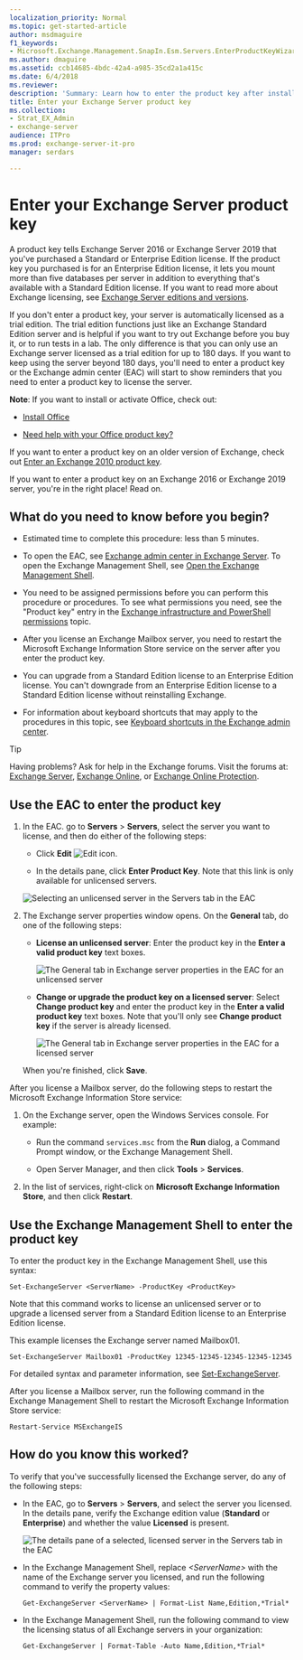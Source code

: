 ```yaml
---
localization_priority: Normal
ms.topic: get-started-article
author: msdmaguire
f1_keywords:
- Microsoft.Exchange.Management.SnapIn.Esm.Servers.EnterProductKeyWizardForm.EnterProductKeyWizardPage
ms.author: dmaguire
ms.assetid: ccb14685-4bdc-42a4-a985-35cd2a1a415c
ms.date: 6/4/2018
ms.reviewer:
description: 'Summary: Learn how to enter the product key after installing Exchange 2016 or Exchange 2019.'
title: Enter your Exchange Server product key
ms.collection:
- Strat_EX_Admin
- exchange-server
audience: ITPro
ms.prod: exchange-server-it-pro
manager: serdars

---
```


# Enter your Exchange Server product key

A product key tells Exchange Server 2016 or Exchange Server 2019 that you've purchased a Standard or Enterprise Edition license. If the product key you purchased is for an Enterprise Edition license, it lets you mount more than five databases per server in addition to everything that's available with a Standard Edition license. If you want to read more about Exchange licensing, see [Exchange Server editions and versions](../../plan-and-deploy/deployment-ref/editions-and-versions.md).

If you don't enter a product key, your server is automatically licensed as a trial edition. The trial edition functions just like an Exchange Standard Edition server and is helpful if you want to try out Exchange before you buy it, or to run tests in a lab. The only difference is that you can only use an Exchange server licensed as a trial edition for up to 180 days. If you want to keep using the server beyond 180 days, you'll need to enter a product key or the Exchange admin center (EAC) will start to show reminders that you need to enter a product key to license the server.

 **Note**: If you want to install or activate Office, check out:

- [Install Office](https://go.microsoft.com/fwlink/p/?LinkId=403360)

- [Need help with your Office product key?](https://go.microsoft.com/fwlink/p/?LinkId=403361)

If you want to enter a product key on an older version of Exchange, check out [Enter an Exchange 2010 product key](https://go.microsoft.com/fwlink/p/?LinkId=403370).

If you want to enter a product key on an Exchange 2016 or Exchange 2019 server, you're in the right place! Read on.

## What do you need to know before you begin?

- Estimated time to complete this procedure: less than 5 minutes.

- To open the EAC, see [Exchange admin center in Exchange Server](../../architecture/client-access/exchange-admin-center.md). To open the Exchange Management Shell, see [Open the Exchange Management Shell](https://technet.microsoft.com/library/63976059-25f8-4b4f-b597-633e78b803c0.aspx).

- You need to be assigned permissions before you can perform this procedure or procedures. To see what permissions you need, see the "Product key" entry in the [Exchange infrastructure and PowerShell permissions](../../permissions/feature-permissions/infrastructure-permissions.md) topic.

- After you license an Exchange Mailbox server, you need to restart the Microsoft Exchange Information Store service on the server after you enter the product key.

- You can upgrade from a Standard Edition license to an Enterprise Edition license. You can't downgrade from an Enterprise Edition license to a Standard Edition license without reinstalling Exchange.

- For information about keyboard shortcuts that may apply to the procedures in this topic, see [Keyboard shortcuts in the Exchange admin center](../../about-documentation/exchange-admin-center-keyboard-shortcuts.md).

> [!TIP]
> Having problems? Ask for help in the Exchange forums. Visit the forums at: [Exchange Server](https://go.microsoft.com/fwlink/p/?linkId=60612), [Exchange Online](https://go.microsoft.com/fwlink/p/?linkId=267542), or [Exchange Online Protection](https://go.microsoft.com/fwlink/p/?linkId=285351).

## Use the EAC to enter the product key

1. In the EAC. go to **Servers** \> **Servers**, select the server you want to license, and then do either of the following steps:

   - Click **Edit** ![Edit icon](../../media/ITPro_EAC_EditIcon.png).

   - In the details pane, click **Enter Product Key**. Note that this link is only available for unlicensed servers.

   ![Selecting an unlicensed server in the Servers tab in the EAC](../../media/eac-servers-servers-unlicensed.png)

2. The Exchange server properties window opens. On the **General** tab, do one of the following steps:

   - **License an unlicensed server**: Enter the product key in the **Enter a valid product key** text boxes.

     ![The General tab in Exchange server properties in the EAC for an unlicensed server](../../media/eac-server-prop-general-unlicensed.png)

   - **Change or upgrade the product key on a licensed server**: Select **Change product key** and enter the product key in the **Enter a valid product key** text boxes. Note that you'll only see **Change product key** if the server is already licensed.

     ![The General tab in Exchange server properties in the EAC for a licensed server](../../media/eac-server-prop-general-licensed.png)

   When you're finished, click **Save**.

After you license a Mailbox server, do the following steps to restart the Microsoft Exchange Information Store service:

1. On the Exchange server, open the Windows Services console. For example:

   - Run the command `services.msc` from the **Run** dialog, a Command Prompt window, or the Exchange Management Shell.

   - Open Server Manager, and then click **Tools** \> **Services**.

2. In the list of services, right-click on **Microsoft Exchange Information Store**, and then click **Restart**.

## Use the Exchange Management Shell to enter the product key

To enter the product key in the Exchange Management Shell, use this syntax:

```
Set-ExchangeServer <ServerName> -ProductKey <ProductKey>
```
Note that this command works to license an unlicensed server or to upgrade a licensed server from a Standard Edition license to an Enterprise Edition license.

This example licenses the Exchange server named Mailbox01.

```
Set-ExchangeServer Mailbox01 -ProductKey 12345-12345-12345-12345-12345
```

For detailed syntax and parameter information, see [Set-ExchangeServer](https://technet.microsoft.com/library/8e8d3fca-59b3-4355-a637-28bf5e5ca4cf.aspx).

After you license a Mailbox server, run the following command in the Exchange Management Shell to restart the Microsoft Exchange Information Store service:

```
Restart-Service MSExchangeIS
```

## How do you know this worked?

To verify that you've successfully licensed the Exchange server, do any of the following steps:

- In the EAC, go to **Servers** \> **Servers**, and select the server you licensed. In the details pane, verify the Exchange edition value (**Standard** or **Enterprise**) and whether the value **Licensed** is present.

  ![The details pane of a selected, licensed server in the Servers tab in the EAC](../../media/eac-servers-servers-licensed.png)

- In the Exchange Management Shell, replace _\<ServerName\>_ with the name of the Exchange server you licensed, and run the following command to verify the property values:

  ```
  Get-ExchangeServer <ServerName> | Format-List Name,Edition,*Trial*
  ```

- In the Exchange Management Shell, run the following command to view the licensing status of all Exchange servers in your organization:

  ```
  Get-ExchangeServer | Format-Table -Auto Name,Edition,*Trial*
  ```
